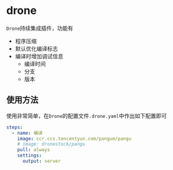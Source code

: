 # drone

`Drone`持续集成插件，功能有

- 程序压缩
- 默认优化编译标志
- 编译时增加调试信息
    - 编译时间
    - 分支
    - 版本

## 使用方法

使用非常简单，在`Drone`的配置文件`.drone.yaml`中作出如下配置即可

```yaml
steps:
  - name: 编译
    image: ccr.ccs.tencentyun.com/pangum/pangu
    # image: dronestock/pangu
    pull: always
    settings:
      output: server
```
